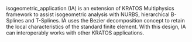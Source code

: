 isogeometric_application (IA) is an extension of KRATOS Multiphysics framework to assist isogeometric analysis with NURBS, hierarchical B-Splines and T-Splines. IA uses the Bezier decomposition concept to retain the local characteristics of the standard finite element. With this design, IA can interoperably works with other KRATOS applications.

